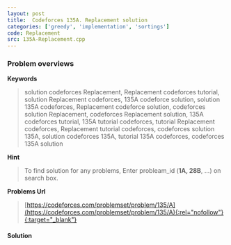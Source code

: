 ```yaml
---
layout: post
title:  Codeforces 135A. Replacement solution
categories: ['greedy', 'implementation', 'sortings']
code: Replacement
src: 135A-Replacement.cpp
---
```

### **Problem overviews**

**Keywords**
> solution codeforces Replacement, Replacement codeforces tutorial, solution Replacement codeforces, 135A codeforce solution, solution 135A codeforces, Replacement codeforce solution, codeforces solution Replacement, codeforces Replacement solution, 135A codeforces tutorial, 135A tutorial codeforces, tutorial Replacement codeforces, Replacement tutorial codeforces, codeforces solution 135A, solution codeforces 135A, tutorial 135A codeforces, codeforces 135A solution

**Hint**
> To find solution for any problems, Enter probleam_id (**1A, 28B**, ...) on search box. 

**Problems Url**
> [https://codeforces.com/problemset/problem/135/A](https://codeforces.com/problemset/problem/135/A){:rel="nofollow"}{:target="_blank"}

#### **Solution**



